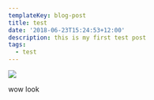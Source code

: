 ```yaml
---
templateKey: blog-post
title: test
date: '2018-06-23T15:24:53+12:00'
description: this is my first test post
tags:
  - test
---
```

![](/img/products-full-width.jpg)

wow look
